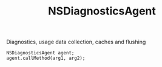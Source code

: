 ﻿---
uid: crmscript_ref_NSDiagnosticsAgent
title: NSDiagnosticsAgent
intellisense: Void.NSDiagnosticsAgent
keywords: NSDiagnosticsAgent
so.topic: reference
---

Diagnostics, usage data collection, caches and flushing

```crmscript
NSDiagnosticsAgent agent;
agent.callMethod(arg1, arg2);
```
